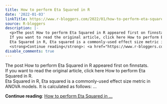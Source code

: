 ```yaml
---
title: How to perform Eta Squared in R
date: '2022-01-03'
linkTitle: https://www.r-bloggers.com/2022/01/how-to-perform-eta-squared-in-r/
source: R-bloggers
description: |-
  <p>The post How to perform Eta Squared in R appeared first on finnstats.<br />
  If you want to read the original article, click here How to perform Eta Squared in R.<br />
  Eta Squared in R, Eta squared is a commonly-used effect size metric in ANOVA models. It is calculated as follows: ...</p>
  <strong>Continue reading</strong>: <a href="https://www.r-bloggers.com/2022/01/how-to-perform-eta-squared-in-r/">How to perform Eta Squared in ...
disable_comments: true
---
```

<p>The post How to perform Eta Squared in R appeared first on finnstats.<br />
If you want to read the original article, click here How to perform Eta Squared in R.<br />
Eta Squared in R, Eta squared is a commonly-used effect size metric in ANOVA models. It is calculated as follows: ...</p>
<strong>Continue reading</strong>: <a href="https://www.r-bloggers.com/2022/01/how-to-perform-eta-squared-in-r/">How to perform Eta Squared in ...
